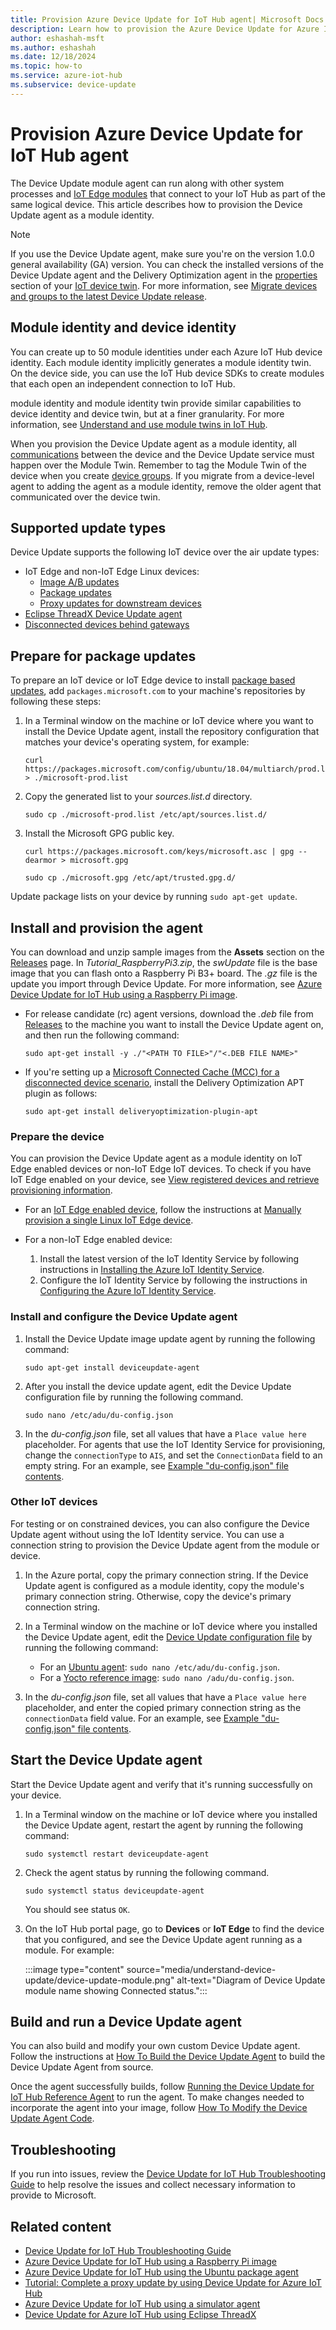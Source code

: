 ```yaml
---
title: Provision Azure Device Update for IoT Hub agent| Microsoft Docs
description: Learn how to provision the Azure Device Update for Azure IoT Hub agent.
author: eshashah-msft
ms.author: eshashah
ms.date: 12/18/2024
ms.topic: how-to
ms.service: azure-iot-hub
ms.subservice: device-update
---
```


# Provision Azure Device Update for IoT Hub agent

The Device Update module agent can run along with other system processes and [IoT Edge modules](../iot-edge/iot-edge-modules.md) that connect to your IoT Hub as part of the same logical device. This article describes how to provision the Device Update agent as a module identity.

>[!NOTE]
>If you use the Device Update agent, make sure you're on the version 1.0.0 general availability (GA) version. You can check the installed versions of the Device Update agent and the Delivery Optimization agent in the [properties](device-update-plug-and-play.md#device-properties) section of your [IoT device twin](../iot-hub/iot-hub-devguide-device-twins.md). For more information, see [Migrate devices and groups to the latest Device Update release](migration-public-preview-refresh-to-ga.md).

## Module identity and device identity

You can create up to 50 module identities under each Azure IoT Hub device identity. Each module identity implicitly generates a module identity twin. On the device side, you can use the IoT Hub device SDKs to create modules that each open an independent connection to IoT Hub.

module identity and module identity twin provide similar capabilities to device identity and device twin, but at a finer granularity. For more information, see [Understand and use module twins in IoT Hub](../iot-hub/iot-hub-devguide-module-twins.md).

When you provision the Device Update agent as a module identity, all [communications](device-update-plug-and-play.md) between the device and the Device Update service must happen over the Module Twin. Remember to tag the Module Twin of the device when you create [device groups](device-update-groups.md). If you migrate from a device-level agent to adding the agent as a module identity, remove the older agent that communicated over the device twin.

## Supported update types

Device Update supports the following IoT device over the air update types:

- IoT Edge and non-IoT Edge Linux devices:
  - [Image A/B updates](device-update-raspberry-pi.md)
  - [Package updates](device-update-ubuntu-agent.md)
  - [Proxy updates for downstream devices](device-update-howto-proxy-updates.md)
- [Eclipse ThreadX Device Update agent](device-update-azure-real-time-operating-system.md)
- [Disconnected devices behind gateways](connected-cache-disconnected-device-update.md)

## Prepare for package updates

To prepare an IoT device or IoT Edge device to install [package based updates](./understand-device-update.md#support-for-a-wide-range-of-update-artifacts), add `packages.microsoft.com` to your machine's repositories by following these steps:

1. In a Terminal window on the machine or IoT device where you want to install the Device Update agent, install the repository configuration that matches your device's operating system, for example:

   ```shell
   curl https://packages.microsoft.com/config/ubuntu/18.04/multiarch/prod.list > ./microsoft-prod.list
   ```

1. Copy the generated list to your *sources.list.d* directory.

   ```shell
   sudo cp ./microsoft-prod.list /etc/apt/sources.list.d/
   ```

1. Install the Microsoft GPG public key.

   ```shell
   curl https://packages.microsoft.com/keys/microsoft.asc | gpg --dearmor > microsoft.gpg
   ```

   ```shell
   sudo cp ./microsoft.gpg /etc/apt/trusted.gpg.d/
   ```

Update package lists on your device by running `sudo apt-get update`.

<a name="on-iot-edge-enabled-devices"></a>
## Install and provision the agent

You can download and unzip sample images from the **Assets** section on the [Releases](https://github.com/Azure/iot-hub-device-update/releases) page. In *Tutorial_RaspberryPi3.zip*, the *swUpdate* file is the base image that you can flash onto a Raspberry Pi B3+ board. The *.gz* file is the update you import through Device Update. For more information, see [Azure Device Update for IoT Hub using a Raspberry Pi image](./device-update-raspberry-pi.md#use-bmaptool-to-flash-the-sd-card).

- For release candidate (rc) agent versions, download the *.deb* file  from [Releases](https://github.com/Azure/iot-hub-device-update/releases) to the machine you want to install the Device Update agent on, and then run the following command:

  ```shell
  sudo apt-get install -y ./"<PATH TO FILE>"/"<.DEB FILE NAME>"
  ```

- If you're setting up a [Microsoft Connected Cache (MCC) for a disconnected device scenario](connected-cache-disconnected-device-update.md), install the Delivery Optimization APT plugin as follows:

  ```shell
  sudo apt-get install deliveryoptimization-plugin-apt
  ```

### Prepare the device

You can provision the Device Update agent as a module identity on IoT Edge enabled devices or non-IoT Edge IoT devices. To check if you have IoT Edge enabled on your device, see [View registered devices and retrieve provisioning information](../iot-edge/how-to-provision-single-device-linux-symmetric.md?preserve-view=true&view=iotedge-2020-11#view-registered-devices-and-retrieve-provisioning-information).

- For an [IoT Edge enabled device](../iot-edge/index.yml), follow the instructions at [Manually provision a single Linux IoT Edge device](../iot-edge/how-to-provision-single-device-linux-symmetric.md?preserve-view=true&view=iotedge-2020-11#install-iot-edge).

- For a non-IoT Edge enabled device:
  1. Install the latest version of the IoT Identity Service by following instructions in [Installing the Azure IoT Identity Service](https://azure.github.io/iot-identity-service/installation.html#install-from-packagesmicrosoftcom).
  1. Configure the IoT Identity Service by following the instructions in [Configuring the Azure IoT Identity Service](https://azure.github.io/iot-identity-service/configuration.html).

### Install and configure the Device Update agent

1. Install the Device Update image update agent by running the following command:

   ```shell
   sudo apt-get install deviceupdate-agent
   ```

1. After you install the device update agent, edit the Device Update configuration file by running the following command.

   ```shell
   sudo nano /etc/adu/du-config.json
   ```
  
1. In the *du-config.json* file, set all values that have a `Place value here` placeholder. For agents that use the IoT Identity Service for provisioning, change the `connectionType` to `AIS`, and set the `ConnectionData` field to an empty string. For an example, see [Example "du-config.json" file contents](./device-update-configuration-file.md#example-du-configjson-file-contents).

### Other IoT devices

For testing or on constrained devices, you can also configure the Device Update agent without using the IoT Identity service. You can use a connection string to provision the Device Update agent from the module or device.

1. In the Azure portal, copy the primary connection string. If the Device Update agent is configured as a module identity, copy the module's primary connection string. Otherwise, copy the device's primary connection string.

1. In a Terminal window on the machine or IoT device where you installed the Device Update agent, edit the [Device Update configuration file](device-update-configuration-file.md) by running the following command:

   - For an [Ubuntu agent](device-update-ubuntu-agent.md): `sudo nano /etc/adu/du-config.json`.
   - For a [Yocto reference image](device-update-raspberry-pi.md): `sudo nano /adu/du-config.json`.

1. In the *du-config.json* file, set all values that have a `Place value here` placeholder, and enter the copied primary connection string as the `connectionData` field value. For an example, see [Example "du-config.json" file contents](./device-update-configuration-file.md#example-du-configjson-file-contents).

## Start the Device Update agent

Start the Device Update agent and verify that it's running successfully on your device.

1. In a Terminal window on the machine or IoT device where you installed the Device Update agent, restart the agent by running the following command:

   ```shell
   sudo systemctl restart deviceupdate-agent
   ```

1. Check the agent status by running the following command.

   ```shell
   sudo systemctl status deviceupdate-agent
   ```

   You should see status `OK`.

1. On the IoT Hub portal page, go to **Devices** or **IoT Edge** to find the device that you configured, and see the Device Update agent running as a module. For example:

   :::image type="content" source="media/understand-device-update/device-update-module.png" alt-text="Diagram of Device Update module name showing Connected status.":::

## Build and run a Device Update agent

You can also build and modify your own custom Device Update agent. Follow the instructions at [How To Build the Device Update Agent](https://github.com/Azure/iot-hub-device-update/blob/main/docs/agent-reference/how-to-build-agent-code.md) to build the Device Update Agent from source.

Once the agent successfully builds, follow [Running the Device Update for IoT Hub Reference Agent](https://github.com/Azure/iot-hub-device-update/blob/main/docs/agent-reference/how-to-run-agent.md) to run the agent. To make changes needed to incorporate the agent into your image, follow [How To Modify the Device Update Agent Code](https://github.com/Azure/iot-hub-device-update/blob/main/docs/agent-reference/how-to-modify-the-agent-code.md).

## Troubleshooting

If you run into issues, review the [Device Update for IoT Hub Troubleshooting Guide](troubleshoot-device-update.md) to help resolve the issues and collect necessary information to provide to Microsoft.

## Related content

- [Device Update for IoT Hub Troubleshooting Guide](troubleshoot-device-update.md)
- [Azure Device Update for IoT Hub using a Raspberry Pi image](device-update-raspberry-pi.md)
- [Azure Device Update for IoT Hub using the Ubuntu package agent](device-update-ubuntu-agent.md)
- [Tutorial: Complete a proxy update by using Device Update for Azure IoT Hub](device-update-howto-proxy-updates.md)
- [Azure Device Update for IoT Hub using a simulator agent](device-update-simulator.md)
- [Device Update for Azure IoT Hub using Eclipse ThreadX](device-update-azure-real-time-operating-system.md)
